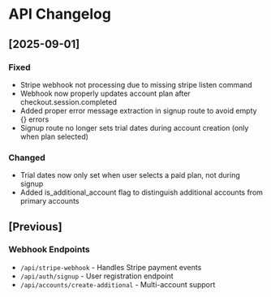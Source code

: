 # API Changelog

## [2025-09-01]
### Fixed
- Stripe webhook not processing due to missing stripe listen command
- Webhook now properly updates account plan after checkout.session.completed
- Added proper error message extraction in signup route to avoid empty {} errors
- Signup route no longer sets trial dates during account creation (only when plan selected)

### Changed
- Trial dates now only set when user selects a paid plan, not during signup
- Added is_additional_account flag to distinguish additional accounts from primary accounts

## [Previous]
### Webhook Endpoints
- `/api/stripe-webhook` - Handles Stripe payment events
- `/api/auth/signup` - User registration endpoint
- `/api/accounts/create-additional` - Multi-account support